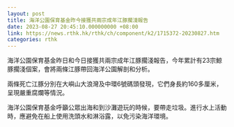 ```yaml
---
layout: post
title: 海洋公園保育基金昨今接獲共兩宗成年江豚擱淺報告
date: 2023-08-27 20:45:10.000000000 +08:00
link: https://news.rthk.hk/rthk/ch/component/k2/1715372-20230827.htm
categories: rthk
---
```


海洋公園保育基金昨日和今日接獲共兩宗成年江豚擱淺報告，今年累計有23宗鯨豚擱淺個案，會將兩條江豚帶回海洋公園解剖和分析。

兩條死亡江豚分別在大嶼山大浪灣及中環6號碼頭發現，它們身長約160多厘米，呈現嚴重腐爛等情況。

海洋公園保育基金呼籲公眾出海和到沙灘遊玩的時候，要帶走垃圾。進行水上活動時，應避免在船上使用洗頭水和淋浴露，以免污染海洋環境。
